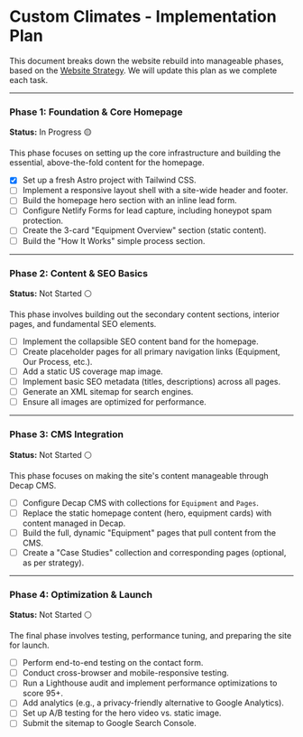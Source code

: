 # Custom Climates - Implementation Plan

This document breaks down the website rebuild into manageable phases, based on the [Website Strategy](./website-strategy.md). We will update this plan as we complete each task.

---

### Phase 1: Foundation & Core Homepage
**Status:** In Progress 🟡

This phase focuses on setting up the core infrastructure and building the essential, above-the-fold content for the homepage.

- [x] Set up a fresh Astro project with Tailwind CSS.
- [ ] Implement a responsive layout shell with a site-wide header and footer.
- [ ] Build the homepage hero section with an inline lead form.
- [ ] Configure Netlify Forms for lead capture, including honeypot spam protection.
- [ ] Create the 3-card "Equipment Overview" section (static content).
- [ ] Build the "How It Works" simple process section.

---

### Phase 2: Content & SEO Basics
**Status:** Not Started ⚪

This phase involves building out the secondary content sections, interior pages, and fundamental SEO elements.

- [ ] Implement the collapsible SEO content band for the homepage.
- [ ] Create placeholder pages for all primary navigation links (Equipment, Our Process, etc.).
- [ ] Add a static US coverage map image.
- [ ] Implement basic SEO metadata (titles, descriptions) across all pages.
- [ ] Generate an XML sitemap for search engines.
- [ ] Ensure all images are optimized for performance.

---

### Phase 3: CMS Integration
**Status:** Not Started ⚪

This phase focuses on making the site's content manageable through Decap CMS.

- [ ] Configure Decap CMS with collections for `Equipment` and `Pages`.
- [ ] Replace the static homepage content (hero, equipment cards) with content managed in Decap.
- [ ] Build the full, dynamic "Equipment" pages that pull content from the CMS.
- [ ] Create a "Case Studies" collection and corresponding pages (optional, as per strategy).

---

### Phase 4: Optimization & Launch
**Status:** Not Started ⚪

The final phase involves testing, performance tuning, and preparing the site for launch.

- [ ] Perform end-to-end testing on the contact form.
- [ ] Conduct cross-browser and mobile-responsive testing.
- [ ] Run a Lighthouse audit and implement performance optimizations to score 95+.
- [ ] Add analytics (e.g., a privacy-friendly alternative to Google Analytics).
- [ ] Set up A/B testing for the hero video vs. static image.
- [ ] Submit the sitemap to Google Search Console. 